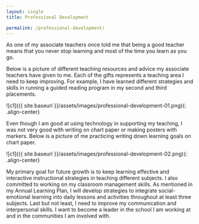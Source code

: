 ```yaml
---
layout: single
title: Professional Development

permalink: /professional-development/
---
```


As one of my associate teachers once told me that being a good teacher means that you never stop learning and most of the time you learn as you go.

Below is a picture of different teaching resources and advice my associate teachers have given to me. Each of the gifts represents a teaching area I need to keep improving. For example, I have learned different strategies and skills in running a guided reading program in my second and third placements.

![c1]({{ site.baseurl }}/assets/images/professional-development-01.png){: .align-center}

Even though I am good at using technology in supporting my teaching, I was not very good with writing on chart paper or making posters with markers. Below is a picture of me practicing writing down learning goals on chart paper.

![c1]({{ site.baseurl }}/assets/images/professional-development-02.png){: .align-center}

My primary goal for future growth is to keep learning effective and interactive instructional strategies in teaching different subjects. I also committed to working on my classroom management skills. As mentioned in my Annual Learning Plan, I will develop strategies to integrate social-emotional learning into daily lessons and activities throughout at least three subjects. Last but not least, I need to improve my communication and interpersonal skills. I want to become a leader in the school I am working at and in the communities I am involved with.